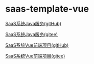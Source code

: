 # saas-template-vue

[SaaS系统Java服务(gitHub)](https://github.com/joseelxg/saas-template-java)

[SaaS系统Java服务(gitee)](https://gitee.com/joselxg/saas-template-java)

[SaaS系统Vue前端项目(gitHub)](https://github.com/joseelxg/saas-template-vue)

[SaaS系统Vue前端项目(gitee)](https://gitee.com/joselxg/saas-template-vue)

